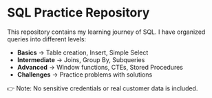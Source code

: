 # SQL Practice Repository

This repository contains my learning journey of SQL.
I have organized queries into different levels:

- **Basics** → Table creation, Insert, Simple Select
- **Intermediate** → Joins, Group By, Subqueries
- **Advanced** → Window functions, CTEs, Stored Procedures
- **Challenges** → Practice problems with solutions

👉 Note: No sensitive credentials or real customer data is included.

